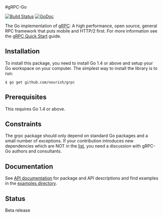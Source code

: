 #gRPC-Go

[![Build Status](https://travis-ci.org/grpc/grpc-go.svg)](https://travis-ci.org/grpc/grpc-go) [![GoDoc](https://godoc.org/github.com/nourish/grpc?status.svg)](https://godoc.org/github.com/nourish/grpc)

The Go implementation of [gRPC](http://www.grpc.io/): A high performance, open source, general RPC framework that puts mobile and HTTP/2 first. For more information see the [gRPC Quick Start](http://www.grpc.io/docs/) guide.

Installation
------------

To install this package, you need to install Go 1.4 or above and setup your Go workspace on your computer. The simplest way to install the library is to run:

```
$ go get github.com/nourish/grpc
```

Prerequisites
-------------

This requires Go 1.4 or above.

Constraints
-----------
The grpc package should only depend on standard Go packages and a small number of exceptions. If your contribution introduces new dependencies which are NOT in the [list](http://godoc.org/github.com/nourish/grpc?imports), you need a discussion with gRPC-Go authors and consultants.

Documentation
-------------
See [API documentation](https://godoc.org/github.com/nourish/grpc) for package and API descriptions and find examples in the [examples directory](examples/).

Status
------
Beta release


